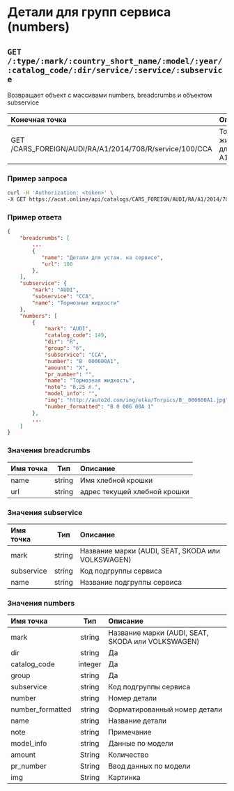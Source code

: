 # Детали для групп сервиса (numbers)

## `GET /:type/:mark/:country_short_name/:model/:year/:catalog_code/:dir/service/:service/:subservice`

Возвращает объект с массивами numbers, breadcrumbs и объектом subservice

| Конечная точка | Описание |
| :---- | :--------------- |
| GET /CARS_FOREIGN/AUDI/RA/A1/2014/708/R/service/100/CCA | Тормозные жидкости для Audi A1 |

### Пример запроса

```bash
curl -H 'Authorization: <token>' \
-X GET https://acat.online/api/catalogs/CARS_FOREIGN/AUDI/RA/A1/2014/708/R/service/100/CCA
```

### Пример ответа

```json
{
    "breadcrumbs": [
        ...
        {
           "name": "Детали для устан. на сервисе",
           "url": 100
        },
    ],
    "subservice": {
        "mark": "AUDI",
        "subservice": "CCA",
        "name": "Тормозные жидкости"
    },
    "numbers": [
        {
            "mark": "AUDI",
            "catalog_code": 149,
            "dir": "R",
            "group": "6",
            "subservice": "CCA",
            "number": "B  000600A1",
            "amount": "X",
            "pr_number": "",
            "name": "Тормозная жидкость",
            "note": "0,25 л.",
            "model_info": "",
            "img": "http://auto2d.com/img/etka/Tnrpics/B__000600A1.jpg",
            "number_formatted": "B 0 006 00A 1"
        },
        ...
    ]
}
```

### Значения breadcrumbs

| Имя точка | Тип | Описание |
| :---- | :------: | :--------------- |
| name | string | Имя хлебной крошки |
| url | string | адрес текущей хлебной крошки |

### Значения subservice

| Имя точка | Тип | Описание |
| :---- | :------: | :--------------- |
| mark | string  | Название марки (AUDI, SEAT, SKODA или VOLKSWAGEN) |
| subservice | string  | Код подгруппы сервиса |
| name | string  | Название подгруппы сервиса |

### Значения numbers

| Имя точка | Тип | Описание |
| :---- | :------: | :--------------- |
| mark | string  | Название марки (AUDI, SEAT, SKODA или VOLKSWAGEN) |
| dir | string | Да | Директория |
| catalog_code | integer | Да | Код каталога |
| group | string | Да | Код группы |
| subservice | string  | Код подгруппы сервиса |
| number | string  | Номер детали |
| number_formatted | string  | Форматированный номер детали |
| name | string  | Название детали |
| note | string  | Примечание |
| model_info | string  | Данные по модели |
| amount | String  | Количество |
| pr_number | String  | Ввод данных по модели |
| img | String  | Картинка |